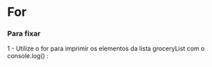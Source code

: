<h1>For</h1>
<h3> Para fixar</h3>
<p>
1 - Utilize o for para imprimir os elementos da lista groceryList com o console.log() :
</p>
